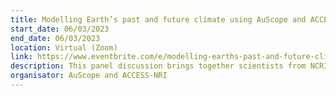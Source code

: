 ```yaml
---
title: Modelling Earth’s past and future climate using AuScope and ACCESS-NRI - practices and possibilities
start_date: 06/03/2023
end_date: 06/03/2023
location: Virtual (Zoom)
link: https://www.eventbrite.com/e/modelling-earths-past-and-future-climate-practices-and-possibilities-tickets-531269841397
description: This panel discussion brings together scientists from NCRIS facilities AuScope and ACCESS-NRI who model past and future climates using software. This webinar represents a unique opportunity for both scientific and non-scientific communities to interact directly with the people who help us understand Earth’s climate better. The event will be recorded.
organisator: AuScope and ACCESS-NRI
---
```


